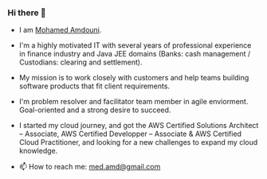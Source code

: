 ### Hi there 👋
- I am [Mohamed Amdouni](https://www.linkedin.com/in/mohamedamdouni/). 
- I'm a highly motivated IT with several years of professional experience in finance industry and Java JEE domains (Banks: cash management / Custodians: clearing and settlement).
- My mission is to work closely with customers and help teams building software products that fit client requirements.
- I'm problem resolver and facilitator team member in agile enviorment. Goal-oriented and a strong desire to succeed.
- I started my cloud journey, and got the AWS Certified Solutions Architect – Associate, AWS Certified Developper – Associate & AWS Certified Cloud Practitioner, and looking for a new challenges to expand my cloud knowledge.

- 📫 How to reach me: med.amd@gmail.com
